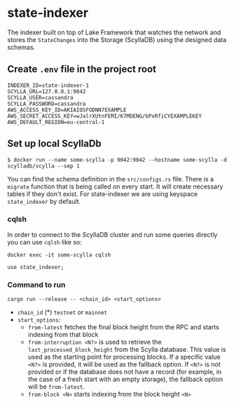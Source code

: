 # state-indexer

The indexer built on top of Lake Framework that watches the network and stores the `StateChanges` into the Storage (ScyllaDB) using the designed data schemas.

## Create `.env` file in the project root

```
INDEXER_ID=state-indexer-1
SCYLLA_URL=127.0.0.1:9042
SCYLLA_USER=cassandra
SCYLLA_PASSWORD=cassandra
AWS_ACCESS_KEY_ID=AKIAIOSFODNN7EXAMPLE
AWS_SECRET_ACCESS_KEY=wJalrXUtnFEMI/K7MDENG/bPxRfiCYEXAMPLEKEY
AWS_DEFAULT_REGION=eu-central-1
```

## Set up local ScyllaDb

```
$ docker run --name some-scylla -p 9042:9042 --hostname some-scylla -d scylladb/scylla --smp 1
```

You can find the schema definition in the `src/configs.rs` file. There is a `migrate` function that is being called on every start. It will create necessary tables if they don't exist.
For state-indexer we are using keyspace `state_indexer` by default.
### cqlsh

In order to connect to the ScyllaDB cluster and run some queries directly you can use `cqlsh` like so:

```
docker exec -it some-scylla cqlsh

use state_indexer;
```

### Command to run

```
cargo run --release -- <chain_id> <start_options>
```

- `chain_id` (\*) `testnet` or `mainnet`
- `start_options`:
    - `from-latest` fetches the final block height from the RPC and starts indexing from that block
    - `from-interruption <N?>` is used to retrieve the `last_processed_block_height` from the Scylla database. This value is used as the starting point for processing blocks. If a specific value `<N?>` is provided, it will be used as the fallback option. If `<N?>` is not provided or if the database does not have a record (for example, in the case of a fresh start with an empty storage), the fallback option will be `from-latest`.
    - `from-block <N>` starts indexing from the block height `<N>`


